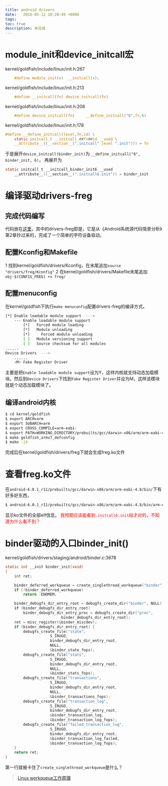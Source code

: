 ```yaml
---
title: android drivers
date:   2016-05-12 10:28:49 +0800
tags:
toc: true
description: 未完成
---
```

# module_init和device_initcall宏
kernel/goldfish/include/linux/init.h:267
``` c
    #define module_init(x)  __initcall(x);
```
kernel/goldfish/include/linux/init.h:213
``` c
    #define __initcall(fn) device_initcall(fn)
```
kernel/goldfish/include/linux/init.h:208
``` c
    #define device_initcall(fn)     __define_initcall("6",fn,6)
```
kernel/goldfish/include/linux/init.h:178
``` c
#define __define_initcall(level,fn,id) \
    static initcall_t __initcall_##fn##id __used \
    __attribute__((__section__(".initcall" level ".init"))) = fn
```
于是展开`device_initcall(binder_init)`为
`__define_initcall("6", binder_init, 6)`，
再展开为
``` c
static initcall_t __initcall_binder_init6 __used 
    __attribute__((__section__(".initcall6.init")) = binder_init
```
# 编译驱动drivers-freg
## 完成代码编写
代码放在[这里](https://github.com/palanceli/androidex)，其中的drivers-freg即是，它是从《Android系统源代码情景分析》第2章抄过来的，完成了一个简单的字符设备驱动。
## 配置Kconfig和Makefile
1 找到kernel/goldfish/drivers/Kconfig，在末尾追加`source "drivers/freg/Kconfig"`
2 在kernel/goldfish/drivers/Makefile末尾追加`obj-$(CONFIG_FREG) += freg/`
## 配置menuconfig
在kernel/goldfish下执行`make menuconfig`配置drivers-freg的编译方式。
``` bash
[*] Enable loadable module support  --->
    --- Enable loadable module support
        [*]   Forced module loading
        [*]   Module unloading
        [*]     Forced module unloading
        [ ]   Module versioning support
        [ ]   Source checksum for all modules
......
Device Drivers  --->
    ......
    <M> Fake Register Driver
```
主要是把`Enable loadable module support`设为Y，这样内核就支持动态加载模块。然后到`Device Drivers`下找到`Fake Register Driver`并设为M，这样该模块就是个动态加载模块了。

## 编译android内核
``` bash
$ cd kernel/goldfish
$ export ARCH=arm
$ export SUBARCH=arm
$ export CROSS_COMPILE=arm-eabi-
$ export PATH=WORKING_DIRECTORY/prebuilts/gcc/darwin-x86/arm/arm-eabi-4.8/bin:$PATH
$ make goldfish_armv7_defconfig
$ make -j4
```
完成后在kernel/goldfish/drivers/freg下就会生成freg.ko文件

# 查看freg.ko文件
在`android-6.0.1_r11/prebuilts/gcc/darwin-x86/arm/arm-eabi-4.8/bin/`下有好多好东西，
``` bash
$ android-6.0.1_r11/prebuilts/gcc/darwin-x86/arm/arm-eabi-4.8/bin/arm-eabi-readelf -a /Volumes/android-6.0.1_r11g/androidex/drivers-freg/freg.ko
```
显示ko文件的全部elf信息。
<font color="red">我预期应该能看到`.initcall6.init`段才对的，不知道为什么看不到？</font>

# binder驱动的入口binder_init()
kernel/goldfish/drivers/staging/android/binder.c:3678
``` c
static int __init binder_init(void)
{
    int ret;

    binder_deferred_workqueue = create_singlethread_workqueue("binder");
    if (!binder_deferred_workqueue)
        return -ENOMEM;

    binder_debugfs_dir_entry_root = debugfs_create_dir("binder", NULL);
    if (binder_debugfs_dir_entry_root)
        binder_debugfs_dir_entry_proc = debugfs_create_dir("proc",
                         binder_debugfs_dir_entry_root);
    ret = misc_register(&binder_miscdev);
    if (binder_debugfs_dir_entry_root) {
        debugfs_create_file("state",
                    S_IRUGO,
                    binder_debugfs_dir_entry_root,
                    NULL,
                    &binder_state_fops);
        debugfs_create_file("stats",
                    S_IRUGO,
                    binder_debugfs_dir_entry_root,
                    NULL,
                    &binder_stats_fops);
        debugfs_create_file("transactions",
                    S_IRUGO,
                    binder_debugfs_dir_entry_root,
                    NULL,
                    &binder_transactions_fops);
        debugfs_create_file("transaction_log",
                    S_IRUGO,
                    binder_debugfs_dir_entry_root,
                    &binder_transaction_log,
                    &binder_transaction_log_fops);
        debugfs_create_file("failed_transaction_log",
                    S_IRUGO,
                    binder_debugfs_dir_entry_root,
                    &binder_transaction_log_failed,
                    &binder_transaction_log_fops);
    }
    return ret;
}
```
第一行就被卡住了`create_singlethread_workqueue`是什么？
>[Linux workqueue工作原理](http://blog.csdn.net/myarrow/article/details/8090504)


